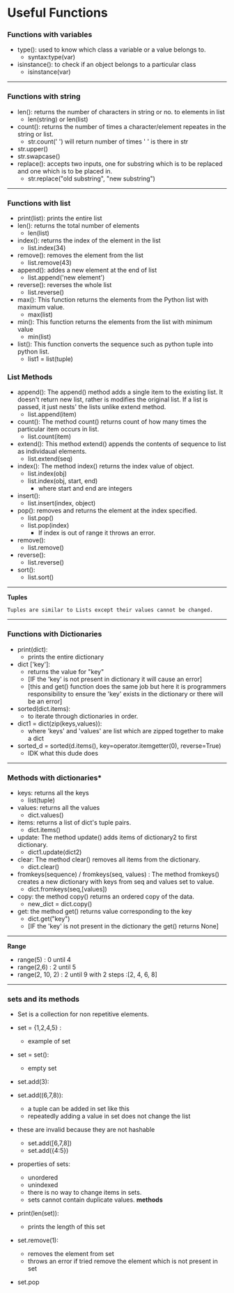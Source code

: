 # Useful Functions

### Functions with variables
* type(): used to know which class a variable or a value belongs to.
    - syntax:type(var)
* isinstance(): to check if an object belongs to a particular class
    - isinstance(var)
-----
### Functions with string

* len(): returns the number of characters in string or no. to elements in list
    - len(string) or len(list)
* count(): returns the number of times a character/element repeates in the string or list.
    - str.count(' ') will return number of times ' ' is there in str
* str.upper()
* str.swapcase()
* replace(): accepts two inputs, one for substring which is to be replaced and one which is to be placed in.
    - str.replace("old substring", "new substring")
    
------
### Functions with list

* print(list): prints the entire list
* len(): returns the total number of elements 
    - len(list)
* index(): returns the index of the element in the list
    - list.index(34)
* remove(): removes the element from the list
    - list.remove(43)
* append(): addes a new element at the end of list
    - list.append('new element')
* reverse(): reverses the whole list
    - list.reverse()
* max(): This function returns the elements from the Python list with maximum value.
    - max(list)
* min(): This function returns the elements from the list with minimum value
    - min(list)
* list(): This function converts the sequence such as python tuple into python list.
    - list1 = list(tuple)


### List Methods


* append(): The append() method adds a single item to the existing list. It doesn't return new list, rather is modifies the original list. If a list is passed, it just nests' the lists unlike extend method.
    - list.append(item)
* count(): The method count() returns count of how many times the particular item occurs in list.
    - list.count(item)
* extend(): This method extend() appends the contents of sequence to list as individaual elements.
    - list.extend(seq)
* index(): The method index() returns the index value of object.
    - list.index(obj)
    - list.index(obj, start, end)
        - where start and end are integers
* insert():
    - list.insert(index, object)
* pop(): removes and returns the element at the index specified.
    - list.pop()
    - list.pop(index)
        -  If index is out of range it throws an error.
* remove():
    - list.remove()
* reverse():
    - list.reverse()
* sort():
    - list.sort()

------
**Tuples**

    Tuples are similar to Lists except their values cannot be changed. 
-------
### Functions with Dictionaries

   
* print(dict): 
    - prints the entire dictionary
* dict ['key']:
    - returns the value for "key"
    - [IF the 'key' is not present in dictionary it will cause an error]
    - [this and get() function does the same job but here it is programmers responsibility to ensure the 'key' exists in the dictionary or there will be an error]
* sorted(dict.items):
    - to iterate through dictionaries in order.
* dict1 = dict(zip(keys,values)):
    - where 'keys' and 'values' are list which are zipped together to make a dict
* sorted_d = sorted(d.items(), key=operator.itemgetter(0), reverse=True)
    - IDK what this dude does
----
### Methods with dictionaries*

* keys: returns all the keys
    - list(tuple)
* values: returns all the values
    - dict.values()
* items: returns a list of dict's tuple pairs.
    - dict.items()
* update: The method update() adds items of dictionary2 to first dictionary.
    - dict1.update(dict2)
* clear: The method clear() removes all items from the dictionary.
    - dict.clear()
* fromkeys(sequence) / fromkeys(seq, values)
    : The method fromkeys() creates a new dictionary with keys from seq and values set to value.
    - dict.fromkeys(seq,[values])
* copy: the method copy() returns an ordered copy of the data.
    - new_dict = dict.copy()
* get: the method get() returns value corresponding to the key
    - dict.get("key")
    - [IF the 'key' is not present in the dictionary the get() returns None]

----
**Range**

* range(5) : 0 until 4
* range(2,6) : 2 until 5
* range(2, 10, 2) : 2 until 9 with 2 steps :[2, 4, 6, 8]
----
### sets and its methods

* Set is a collection for non repetitive elements.
* set = {1,2,4,5} :
    - example of set
* set = set():
    - empty set
* set.add(3):
* set.add((6,7,8)):
    - a tuple can be added in set like this
    - repeatedly adding a value in set does not change the list


* these are invalid because they are not hashable
    - set.add([6,7,8])
    - set.add({4:5})

* properties of sets:
    - unordered
    - unindexed
    - there is no way to change items in sets.
    - sets cannot contain duplicate values.
**methods**

* print(len(set)):
    - prints the length of this set
* set.remove(1):
    - removes the element from set
    - throws an error if tried remove the element which is not present in set
* set.pop
